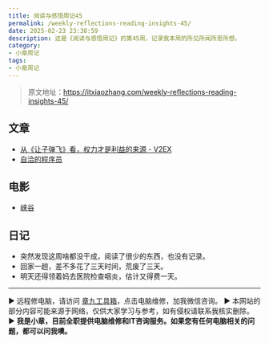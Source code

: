 ```yaml
---
title: 阅读与感悟周记45
permalink: /weekly-reflections-reading-insights-45/
date: 2025-02-23 23:38:59
description: 这是《阅读与感悟周记》的第45周，记录我本周的所见所闻所思所想。
category:
- 小章周记
tags:
- 小章周记
---
```


> 原文地址：<https://itxiaozhang.com/weekly-reflections-reading-insights-45/>  

## 文章

- [从《让子弹飞》看，权力才是利益的来源 - V2EX](https://www.v2ex.com/t/1111804)
- [自洽的程序员](https://www.dev-life.site/)

## 电影

- [峡谷](https://neodb.social/movie/6Bob1fCW9QcEpZoL56X16n)

## 日记

- 突然发现这周啥都没干成，阅读了很少的东西，也没有记录。
- 回家一趟，差不多花了三天时间，荒废了三天。
- 明天还得领着妈去医院检查咽炎，估计又得费一天。

---
▶ 远程修电脑，请访问 [章九工具箱](https://zhang9.com/)，点击电脑维修，加我微信咨询。 
▶ 本网站的部分内容可能来源于网络，仅供大家学习与参考，如有侵权请联系我核实删除。  
▶ **我是小章，目前全职提供电脑维修和IT咨询服务。如果您有任何电脑相关的问题，都可以问我噢。**  
